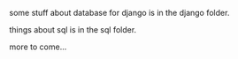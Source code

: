 some stuff about database for django is in the django folder.

things about sql is in the sql folder.

more to come...
